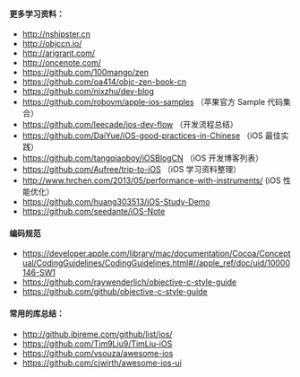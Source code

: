 #### 更多学习资料：

* http://nshipster.cn
* http://objccn.io/
* http://arigrant.com/
* http://oncenote.com/
* https://github.com/100mango/zen
* https://github.com/oa414/objc-zen-book-cn
* https://github.com/nixzhu/dev-blog
* https://github.com/robovm/apple-ios-samples （苹果官方 Sample 代码集合）
* https://github.com/leecade/ios-dev-flow （开发流程总结）
* https://github.com/DaiYue/iOS-good-practices-in-Chinese （iOS 最佳实践）
* https://github.com/tangqiaoboy/iOSBlogCN （iOS 开发博客列表）
* https://github.com/Aufree/trip-to-iOS （iOS 学习资料整理）
* http://www.hrchen.com/2013/05/performance-with-instruments/ (iOS 性能优化）
* https://github.com/huang303513/iOS-Study-Demo
* https://github.com/seedante/iOS-Note

#### 编码规范

* https://developer.apple.com/library/mac/documentation/Cocoa/Conceptual/CodingGuidelines/CodingGuidelines.html#//apple_ref/doc/uid/10000146-SW1
* https://github.com/raywenderlich/objective-c-style-guide
* https://github.com/github/objective-c-style-guide

#### 常用的库总结：

* http://github.ibireme.com/github/list/ios/
* https://github.com/Tim9Liu9/TimLiu-iOS
* https://github.com/vsouza/awesome-ios
* https://github.com/cjwirth/awesome-ios-ui

